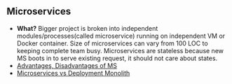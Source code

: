 ## Microservices
- **What?**  Bigger project is broken into independent modules/processes(called microservice) running on independent VM or Docker container. Size of microservices can vary from 100 LOC to keeping complete team busy. Microservices are stateless because new MS boots in to serve existing request, it should not care about states.
- [Advantages, Disadvantages of MS](Adv_Disadv_of_Microservices.md)
- [Microservices vs Deployment Monolith](Microservices_vs_DeploymentMonolith)

  
  
